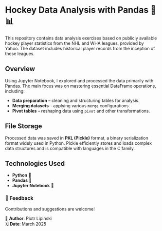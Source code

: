 # **Hockey Data Analysis with Pandas** 🏒📊  

This repository contains data analysis exercises based on publicly available hockey player statistics from the NHL and WHA leagues, provided by Yahoo. The dataset includes historical player records from the inception of these leagues.  

## **Overview**  
Using Jupyter Notebook, I explored and processed the data primarily with Pandas. The main focus was on mastering essential DataFrame operations, including:  

- **Data preparation** – cleaning and structuring tables for analysis.  
- **Merging datasets** – applying various `merge` configurations.  
- **Pivot tables** – reshaping data using `pivot` and other transformations.  

## **File Storage**  
Processed data was saved in **PKL (Pickle)** format, a binary serialization format widely used in Python. Pickle efficiently stores and loads complex data structures and is compatible with languages in the C family.  

## **Technologies Used**  
- **Python** 🐍  
- **Pandas** 🐼  
- **Jupyter Notebook** 📒  

### 💬 Feedback  

Contributions and suggestions are welcome!  

👤 **Author**: Piotr Lipiński  
🗓 **Date**: March 2025  

